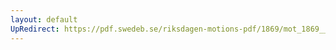 ```yaml
---
layout: default
UpRedirect: https://pdf.swedeb.se/riksdagen-motions-pdf/1869/mot_1869__ak__00259/mot_1869__ak__00259_001.pdf
---
```

